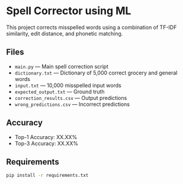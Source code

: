 # Spell Corrector using ML

This project corrects misspelled words using a combination of TF-IDF similarity, edit distance, and phonetic matching.

## Files
- `main.py` — Main spell correction script
- `dictionary.txt` — Dictionary of 5,000 correct grocery and general words
- `input.txt` — 10,000 misspelled input words
- `expected_output.txt` — Ground truth
- `correction_results.csv` — Output predictions
- `wrong_predictions.csv` — Incorrect predictions

## Accuracy
-  Top-1 Accuracy: XX.XX%
-  Top-3 Accuracy: XX.XX%

## Requirements
```bash
pip install -r requirements.txt
